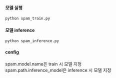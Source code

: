 #### 모델 실행
```
python spam_train.py
```

#### 모델 inference
```
python spam_inference.py
```


#### config
spam.model.name은 train 시 모델 지정 <br>
spam.path.inference_model은 inference 시 모델 지정 
